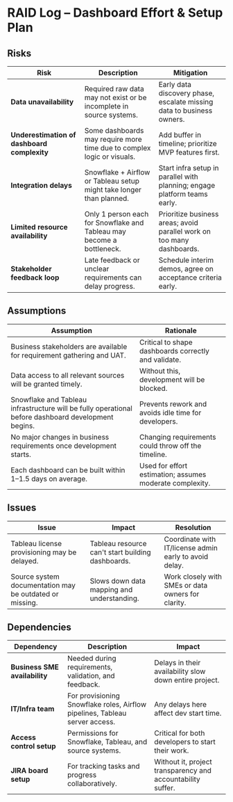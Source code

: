 # RAID Log – Dashboard Effort & Setup Plan

## Risks
| Risk | Description | Mitigation |
|------|-------------|------------|
| **Data unavailability** | Required raw data may not exist or be incomplete in source systems. | Early data discovery phase, escalate missing data to business owners. |
| **Underestimation of dashboard complexity** | Some dashboards may require more time due to complex logic or visuals. | Add buffer in timeline; prioritize MVP features first. |
| **Integration delays** | Snowflake + Airflow or Tableau setup might take longer than planned. | Start infra setup in parallel with planning; engage platform teams early. |
| **Limited resource availability** | Only 1 person each for Snowflake and Tableau may become a bottleneck. | Prioritize business areas; avoid parallel work on too many dashboards. |
| **Stakeholder feedback loop** | Late feedback or unclear requirements can delay progress. | Schedule interim demos, agree on acceptance criteria early. |

## Assumptions
| Assumption | Rationale |
|------------|-----------|
| Business stakeholders are available for requirement gathering and UAT. | Critical to shape dashboards correctly and validate. |
| Data access to all relevant sources will be granted timely. | Without this, development will be blocked. |
| Snowflake and Tableau infrastructure will be fully operational before dashboard development begins. | Prevents rework and avoids idle time for developers. |
| No major changes in business requirements once development starts. | Changing requirements could throw off the timeline. |
| Each dashboard can be built within 1–1.5 days on average. | Used for effort estimation; assumes moderate complexity. |

## Issues
| Issue | Impact | Resolution |
|-------|--------|------------|
| Tableau license provisioning may be delayed. | Tableau resource can't start building dashboards. | Coordinate with IT/license admin early to avoid delay. |
| Source system documentation may be outdated or missing. | Slows down data mapping and understanding. | Work closely with SMEs or data owners for clarity. |

## Dependencies
| Dependency | Description | Impact |
|------------|-------------|--------|
| **Business SME availability** | Needed during requirements, validation, and feedback. | Delays in their availability slow down entire project. |
| **IT/Infra team** | For provisioning Snowflake roles, Airflow pipelines, Tableau server access. | Any delays here affect dev start time. |
| **Access control setup** | Permissions for Snowflake, Tableau, and source systems. | Critical for both developers to start their work. |
| **JIRA board setup** | For tracking tasks and progress collaboratively. | Without it, project transparency and accountability suffer. |
